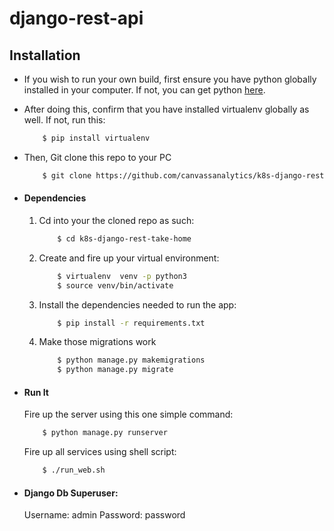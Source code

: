 # django-rest-api

## Installation
* If you wish to run your own build, first ensure you have python globally installed in your computer. If not, you can get python [here](https://www.python.org").
* After doing this, confirm that you have installed virtualenv globally as well. If not, run this:
    ```bash
        $ pip install virtualenv
    ```
* Then, Git clone this repo to your PC
    ```bash
        $ git clone https://github.com/canvassanalytics/k8s-django-rest-take-home.git
    ```

* #### Dependencies
    1. Cd into your the cloned repo as such:
        ```bash
            $ cd k8s-django-rest-take-home
        ```
    2. Create and fire up your virtual environment:
        ```bash
            $ virtualenv  venv -p python3
            $ source venv/bin/activate
        ```
    3. Install the dependencies needed to run the app:
        ```bash
            $ pip install -r requirements.txt
        ```
    4. Make those migrations work
        ```bash
            $ python manage.py makemigrations
            $ python manage.py migrate
        ```

* #### Run It
    Fire up the server using this one simple command:
    ```bash
        $ python manage.py runserver
    ```
    Fire up all services using shell script:
    ```bash
        $ ./run_web.sh
    ```

* #### Django Db Superuser:
    Username: admin
    Password: password